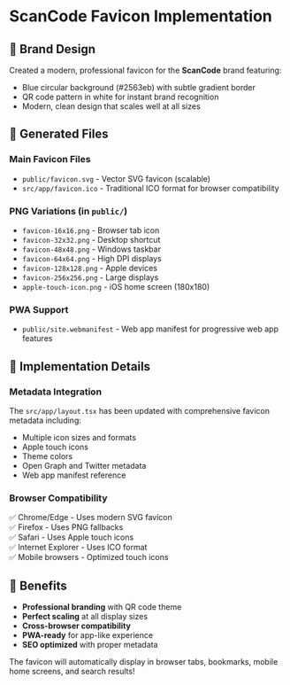 # ScanCode Favicon Implementation

## 🎨 Brand Design
Created a modern, professional favicon for the **ScanCode** brand featuring:
- Blue circular background (#2563eb) with subtle gradient border
- QR code pattern in white for instant brand recognition
- Modern, clean design that scales well at all sizes

## 📁 Generated Files

### Main Favicon Files
- `public/favicon.svg` - Vector SVG favicon (scalable)
- `src/app/favicon.ico` - Traditional ICO format for browser compatibility

### PNG Variations (in `public/`)
- `favicon-16x16.png` - Browser tab icon
- `favicon-32x32.png` - Desktop shortcut
- `favicon-48x48.png` - Windows taskbar
- `favicon-64x64.png` - High DPI displays
- `favicon-128x128.png` - Apple devices
- `favicon-256x256.png` - Large displays
- `apple-touch-icon.png` - iOS home screen (180x180)

### PWA Support
- `public/site.webmanifest` - Web app manifest for progressive web app features

## 🔧 Implementation Details

### Metadata Integration
The `src/app/layout.tsx` has been updated with comprehensive favicon metadata including:
- Multiple icon sizes and formats
- Apple touch icons
- Theme colors
- Open Graph and Twitter metadata
- Web app manifest reference

### Browser Compatibility
✅ Chrome/Edge - Uses modern SVG favicon  
✅ Firefox - Uses PNG fallbacks  
✅ Safari - Uses Apple touch icons  
✅ Internet Explorer - Uses ICO format  
✅ Mobile browsers - Optimized touch icons

## 🚀 Benefits
- **Professional branding** with QR code theme
- **Perfect scaling** at all display sizes
- **Cross-browser compatibility**
- **PWA-ready** for app-like experience
- **SEO optimized** with proper metadata

The favicon will automatically display in browser tabs, bookmarks, mobile home screens, and search results! 